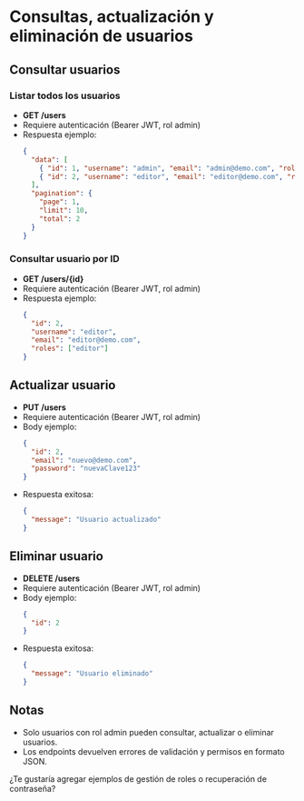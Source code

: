 # Consultas, actualización y eliminación de usuarios

## Consultar usuarios

### Listar todos los usuarios
- **GET /users**
- Requiere autenticación (Bearer JWT, rol admin)
- Respuesta ejemplo:
  ```json
  {
    "data": [
      { "id": 1, "username": "admin", "email": "admin@demo.com", "roles": ["admin"] },
      { "id": 2, "username": "editor", "email": "editor@demo.com", "roles": ["editor"] }
    ],
    "pagination": {
      "page": 1,
      "limit": 10,
      "total": 2
    }
  }
  ```

### Consultar usuario por ID
- **GET /users/{id}**
- Requiere autenticación (Bearer JWT, rol admin)
- Respuesta ejemplo:
  ```json
  {
    "id": 2,
    "username": "editor",
    "email": "editor@demo.com",
    "roles": ["editor"]
  }
  ```

## Actualizar usuario
- **PUT /users**
- Requiere autenticación (Bearer JWT, rol admin)
- Body ejemplo:
  ```json
  {
    "id": 2,
    "email": "nuevo@demo.com",
    "password": "nuevaClave123"
  }
  ```
- Respuesta exitosa:
  ```json
  {
    "message": "Usuario actualizado"
  }
  ```

## Eliminar usuario
- **DELETE /users**
- Requiere autenticación (Bearer JWT, rol admin)
- Body ejemplo:
  ```json
  {
    "id": 2
  }
  ```
- Respuesta exitosa:
  ```json
  {
    "message": "Usuario eliminado"
  }
  ```

## Notas
- Solo usuarios con rol admin pueden consultar, actualizar o eliminar usuarios.
- Los endpoints devuelven errores de validación y permisos en formato JSON.

¿Te gustaría agregar ejemplos de gestión de roles o recuperación de contraseña?
